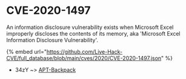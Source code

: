 # CVE-2020-1497

An information disclosure vulnerability exists when Microsoft Excel improperly discloses the contents of its memory, aka 'Microsoft Excel Information Disclosure Vulnerability'.

{% embed url="https://github.com/Live-Hack-CVE/full_database/blob/main/cves/2020/CVE-2020-1497.json" %}


* 34zY ~> [APT-Backpack](https://www.alice-snow.ru/2020/database/cve-2020-1497/apt-backpack-34zy)